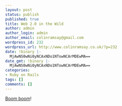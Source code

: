 ```yaml
---
layout: post
status: publish
published: true
title: Web 2.0 in the Wild
author: admin
author_login: admin
author_email: colinramsay@gmail.com
wordpress_id: 232
wordpress_url: http://www.colinramsay.co.uk/?p=232
date: !binary |-
  MjAwNS0wNi0yNCAxNDo1NTowNCArMDEwMA==
date_gmt: !binary |-
  MjAwNS0wNi0yNCAxNDo1NTowNCArMDEwMA==
categories:
- Ruby on Rails
tags: []
comments: []
---
```

<p><a href="http://feeds.feedburner.com/RidingRails?m=106">Boom boom</a>!</p>
